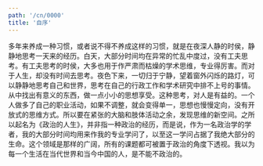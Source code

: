```yaml
---
path: '/cn/0000'
title: '自序'
---
```

多年来养成一种习惯，或者说不得不养成这样的习惯，就是在夜深人静的时侯，静静地思考一天来的经历。白天，大部分时间均在异常的忙乱中度过，没有工夫思考。有工夫思考的时侯，大多也用于作严肃而枯燥的学术思维，专业得厉害。而对于人生，却没有时间去思考。夜色下来，一切归于宁静，望着窗外闪烁的路灯，可以静静地思考自己和世界，思考在自己的行政工作和学术研究中排不上号的事情。从中找出有意义的东西，做一点小小的思想享受。这种思考，对人是有益的。一个人做多了自己的职业活动，如果不调整，就会变得单一，思想也慢慢定向，没有开放式的思维方式。所以要在紧张的大脑和肢体活动之余，发现思维的新空间。之所以起名为《政治的人生》，并非指一种政治的经历，而是说，作为一名政治学的学者，我的大部分时间均用来作我的专业学问了，以至这一学问占据了我绝大部分的生命。这个领域是那样的广阔，所有的课题都可被置于政治的角度下透视。我以为每一个生活在当代世界和当今中国的人，是不能不政治的。